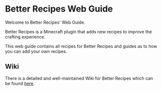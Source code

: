 # Better Recipes Web Guide
Welcome to Better Recipes' Web Guide.<br>

Better Recipes is a Minecraft plugin that adds new recipes to improve the crafting experience. <br>

This web guide contains all recipes for Better Recipes and guides as to how you can add your own recipes. <br>

## Wiki
There is a detailed and well-maintained Wiki for Better Recipes which can be found [here](https://github.com/whatusernameisleft/BetterRecipes/wiki).

